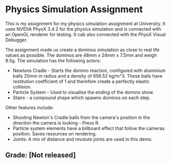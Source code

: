 # Physics Simulation Assignment

This is my assignment for my physics simulation assignment at University. It uses NVIDIA PhysX 3.4.2 for the physics simulation and is connected with an OpenGL renderer for testing. It cab also connected with the PhysX Visual Debugger.

The assignment made us create a dominos simulation as close to real life values as possible. The dominos are 48mm x 24mm x 7.5mm and weigh 8.5g. The simulation has the following actors:

 - Newtons Cradle - Starts the domino reaction, configured with aluminium balls 20mm in radius and a density of 656.52 kg/m^3. These balls have restitution coefficient of 1 and therefore create a perfectly elastic collision.
 - Particle System - Used to visualise the ending of the domino show.
 - Stairs - a compound shape which spawns dominos on each step.

Other features include:
 - Shooting Newton's Cradle balls from the camera's position in the direction the camera is looking - Press R.
 - Particle system elements have a billboard effect that follow the cameras position. Saves resources on rendering.
 - Joints: A mix of distance and revolute joints are used in this demo.

## Grade: [Not released]
